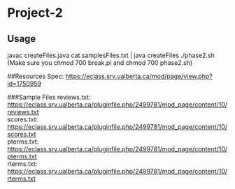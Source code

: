 # Project-2

## Usage
javac createFiles.java
cat samplesFiles.txt | java createFiles
./phase2.sh (Make sure you chmod 700 break.pl and chmod 700 phase2.sh)

##Resources
Spec: https://eclass.srv.ualberta.ca/mod/page/view.php?id=1750959

###Sample Files
reviews.txt: https://eclass.srv.ualberta.ca/pluginfile.php/2499781/mod_page/content/10/reviews.txt  
scores.txt: https://eclass.srv.ualberta.ca/pluginfile.php/2499781/mod_page/content/10/scores.txt  
pterms.txt: https://eclass.srv.ualberta.ca/pluginfile.php/2499781/mod_page/content/10/pterms.txt  
rterms.txt: https://eclass.srv.ualberta.ca/pluginfile.php/2499781/mod_page/content/10/rterms.txt  
